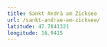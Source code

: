 ```yaml
---
title: Sankt Andrä am Zicksee
url: /sankt-andrae-am-zicksee/
latitude: 47.7841321
longitude: 16.9415
---
```

